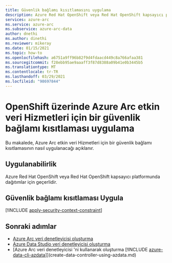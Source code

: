 ```yaml
---
title: Güvenlik bağlamı kısıtlamasını uygulama
description: Azure Red Hat OpenShift veya Red Hat OpenShift kapsayıcı platformu için bir güvenlik bağlamı kısıtlaması uygulama
services: azure-arc
ms.service: azure-arc
ms.subservice: azure-arc-data
author: dnethi
ms.author: dinethi
ms.reviewer: mikeray
ms.date: 01/15/2021
ms.topic: how-to
ms.openlocfilehash: a6751a9ff96b82f9d4fdaacd449c8a766afaa381
ms.sourcegitcommit: f28ebb95ae9aaaff3f87d8388a09b41e0b3445b5
ms.translationtype: MT
ms.contentlocale: tr-TR
ms.lasthandoff: 03/29/2021
ms.locfileid: "98697844"
---
```

# <a name="apply-a-security-context-constraint-for-azure-arc-enabled-data-services-on-openshift"></a>OpenShift üzerinde Azure Arc etkin veri Hizmetleri için bir güvenlik bağlamı kısıtlaması uygulama

Bu makalede, Azure Arc etkin veri Hizmetleri için bir güvenlik bağlamı kısıtlamasının nasıl uygulanacağı açıklanır. 

## <a name="applicability"></a>Uygulanabilirlik

Azure Red Hat OpenShift veya Red Hat OpenShift kapsayıcı platformunda dağıtımlar için geçerlidir. 

## <a name="apply-security-context-constraint"></a>Güvenlik bağlamı kısıtlaması Uygula

[!INCLUDE [apply-security-context-constraint](includes/apply-security-context-constraint.md)]

## <a name="next-steps"></a>Sonraki adımlar

- [Azure Arc veri denetleyicisi oluşturma](create-data-controller.md)
- [Azure Data Studio veri denetleyicisi oluşturma](create-data-controller-azure-data-studio.md)
- [Azure Arc veri denetleyicisi 'ni kullanarak oluşturma [!INCLUDE [azure-data-cli-azdata](../../../includes/azure-data-cli-azdata.md)]](create-data-controller-using-azdata.md)

